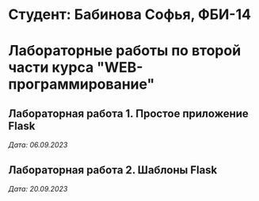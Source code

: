 # Студент: Бабинова Софья, ФБИ-14

# Лабораторные работы по второй части курса "WEB-программирование"

## Лабораторная работа 1. Простое приложение Flask

*Дата: 06.09.2023*

## Лабораторная работа 2. Шаблоны Flask

*Дата: 20.09.2023*
